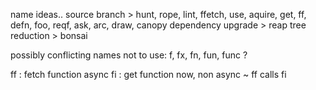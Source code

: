  name ideas..
 source branch > hunt, rope, lint, ffetch, use, aquire, get, ff, defn, foo, reqf, ask, arc, draw, canopy
 dependency upgrade > reap
 tree reduction  > bonsai

 possibly conflicting names not to use: f, fx, fn, fun, func ?

 ff : fetch function async
 fi : get function now, non async ~ ff calls fi